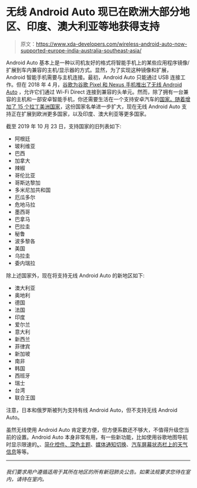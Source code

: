 # 无线 Android Auto 现已在欧洲大部分地区、印度、澳大利亚等地获得支持

> 原文：<https://www.xda-developers.com/wireless-android-auto-now-supported-europe-india-australia-southeast-asia/>

Android Auto 基本上是一种以司机友好的格式将智能手机上的某些应用程序镜像/扩展到车内兼容的主机/显示器的方式。显然，为了实现这种镜像和扩展，Android 智能手机需要与主机连接。最初，Android Auto 只能通过 USB 连接工作。但在 2018 年 4 月，[谷歌为谷歌 Pixel 和 Nexus 手机推出了无线 Android Auto](https://www.xda-developers.com/wireless-android-auto-google-pixel-nexus/) ，允许它们通过 Wi-Fi Direct 连接到兼容的头单元。然而，除了拥有一台兼容的主机和一部安卓智能手机，你还需要生活在一个支持安卓汽车的[国家。随着](https://support.google.com/androidauto/answer/6348019)[增加了 15 个拉丁美洲国家](https://www.xda-developers.com/wireless-android-auto-15-latin-american-countries/)，这份国家名单进一步扩大，现在无线 Android Auto 支持正在扩展到欧洲更多国家，以及印度、澳大利亚等更多国家。

截至 2019 年 10 月 23 日，支持国家的旧列表如下:

*   阿根廷
*   玻利维亚
*   巴西
*   加拿大
*   辣椒
*   哥伦比亚
*   哥斯达黎加
*   多米尼加共和国
*   厄瓜多尔
*   危地马拉
*   墨西哥
*   巴拿马
*   巴拉圭
*   秘鲁
*   波多黎各
*   美国
*   乌拉圭
*   委内瑞拉

除上述国家外，现在将支持无线 Android Auto 的新地区如下:

*   澳大利亚
*   奥地利
*   德国
*   法国
*   印度
*   爱尔兰
*   意大利
*   新西兰
*   菲律宾
*   新加坡
*   南非
*   韩国
*   西班牙
*   瑞士
*   台湾
*   联合王国

注意，日本和俄罗斯被列为支持有线 Android Auto，但不支持无线 Android Auto。

虽然无线使用 Android Auto 肯定更方便，但方便系数还不够大，不值得升级您当前的设置。Android Auto 本身非常有用，有一些新功能，比如使用谷歌地图导航时显示限速的[、](https://www.xda-developers.com/google-maps-android-auto-speed-limit/)、[简化控件、深色主题](https://www.xda-developers.com/android-auto-redesign-dark-theme/)、[媒体通知切换](https://www.xda-developers.com/android-auto-47-media-notification-toggle-launcher-customization-media-resuming/)、[汽车屏幕状态栏上的天气信息](https://www.xda-developers.com/android-auto-4-8-weather-info-car-screen/)等等。

* * *

###### 我们要求用户遵循适用于其所在地区的所有新冠肺炎公告。如果法规要求您待在室内，请待在室内。